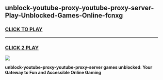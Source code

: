 
## unblock-youtube-proxy-youtube-proxy-server-Play-Unblocked-Games-Online-fcnxg
<h3>
<a href="https://premium76.site?title=unblock-youtube-proxy-youtube-proxy-server&ref=25A">CLICK TO PLAY</a></h3>
<hr>

<h3>
<a href="https://premium76.site?title=unblock-youtube-proxy-youtube-proxy-server&ref=25A">CLICK 2 PLAY</a>
  
</h3>

<a href="https://premium76.site?title=unblock-youtube-proxy-youtube-proxy-server&ref=25A"><img src="https://clearcache.store/games.png"></a>


**unblock-youtube-proxy-youtube-proxy-server games unblocked: Your Gateway to Fun and Accessible Online Gaming**
